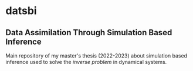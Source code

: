 # datsbi
## Data Assimilation Through Simulation Based Inference
Main repository of my master's thesis (2022-2023) about simulation based inference used to solve the *inverse problem* in dynamical systems.
